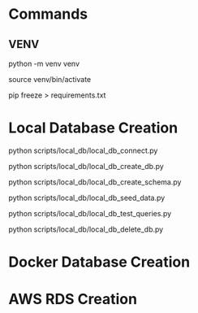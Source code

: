 # Commands

## VENV

python -m venv venv

source venv/bin/activate

pip freeze > requirements.txt



# Local Database Creation

python scripts/local_db/local_db_connect.py

python scripts/local_db/local_db_create_db.py

python scripts/local_db/local_db_create_schema.py

python scripts/local_db/local_db_seed_data.py

python scripts/local_db/local_db_test_queries.py

python scripts/local_db/local_db_delete_db.py


# Docker Database Creation


# AWS RDS Creation